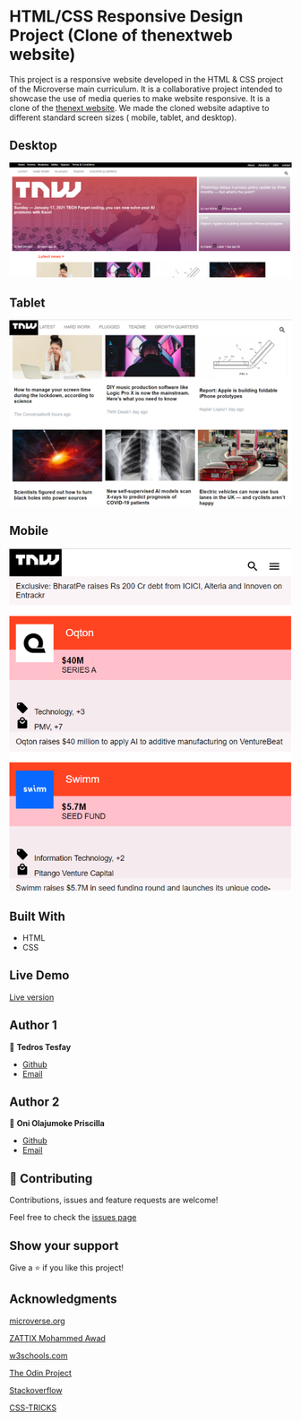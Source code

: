 
# HTML/CSS Responsive Design Project (Clone of thenextweb website)

This project is a responsive website  developed in the HTML & CSS project of the Microverse main curriculum. It is a collaborative project intended to showcase  the use of media queries to make website responsive. It is a clone of the [thenext website](https://thenextweb.com/). We made the cloned website adaptive to different standard screen sizes ( mobile, tablet, and desktop).

## Desktop

![screenshot](./img/readme-img1.png)

## Tablet

![screenshot](./img/readme-img2.png)

## Mobile

![screenshot](./img/readme-img3.png)

## Built With

- HTML
- CSS

## Live Demo
[Live version](https://rawcdn.githack.com/prolajumokeoni/The-Next-Web/9d56f4ded445fa451a1ce60a064939def16ca662/index.html)

## Author 1
👤 **Tedros Tesfay**
- [Github](https://github.com/tta2yta)
- [Email](tta2yta@gmail.com)

## Author 2
👤 **Oni Olajumoke Priscilla**

- [Github](https://github.com/prolajumokeoni)
- [Email](prolajumokeoni@gmail.com)

## 🤝 Contributing

Contributions, issues and feature requests are welcome!

Feel free to check the [issues page](issues/https://github.com/prolajumokeoni/The-Next-Web/issues/1#issue-795117627)


## Show your support

Give a ⭐️ if you like this project!

## Acknowledgments
[microverse.org](https://www.microverse.org/)

[ZATTIX Mohammed Awad](https://www.behance.nehttps://www.microverse.org/t/gallery/24796463/ZATTIX)

[w3schools.com](https://www.w3schools.com/)

[The Odin Project](www.theodinproject.com)

[Stackoverflow](https://www.stackoverflow.com/)

[CSS-TRICKS](https://css-tricks.com/)
